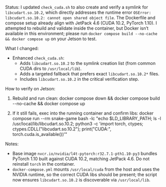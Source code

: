 Status: I updated `check_cuda.sh` to also create and verify a symlink for `libcudart.so.10.2`, which directly addresses the runtime error `OSError: libcudart.so.10.2: cannot open shared object file`. The Dockerfile and compose setup already align with JetPack 4.6 (CUDA 10.2, PyTorch 1.10). I attempted to rebuild and validate inside the container, but Docker isn’t available in this environment; please run `docker compose build --no-cache && docker compose up` on your Jetson to test.

What I changed:
- Enhanced `check_cuda.sh`:
  - Adds `libcudart.so.10.2` to the symlink creation list (from common CUDA dirs to `/usr/local/lib`).
  - Adds a targeted fallback that prefers exact `libcudart.so.10.2*` files.
  - Includes `libcudart.so.10.2` in the critical verification step.

How to verify on Jetson:
1) Rebuild and run clean:
   docker compose down && docker compose build --no-cache && docker compose up

2) If it still fails, exec into the running container and confirm libs:
   docker compose run --rm snake-game bash -lc "echo $LD_LIBRARY_PATH; ls -l /usr/local/lib/libcudart.so.10.2; python3 -c 'import torch, ctypes; ctypes.CDLL("libcudart.so.10.2"); print("CUDA:", torch.cuda.is_available())'"

Notes:
- Base image `nvcr.io/nvidia/l4t-pytorch:r32.7.1-pth1.10-py3` bundles PyTorch 1.10 built against CUDA 10.2, matching JetPack 4.6. Do not reinstall `torch` in the container.
- `docker-compose.yml` mounts `/usr/local/cuda` from the host and uses the NVIDIA runtime, so the correct CUDA libs should be present; the script now ensures `libcudart.so.10.2` is discoverable via `/usr/local/lib`.
